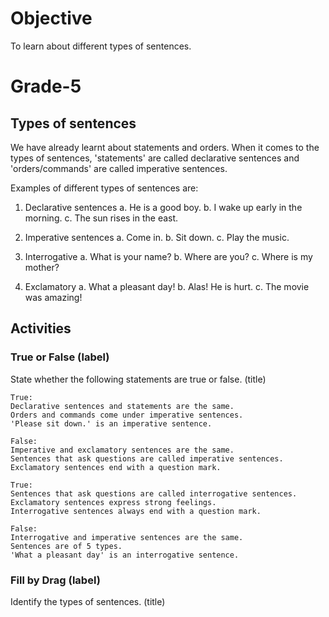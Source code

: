# Objective

To learn about different types of sentences.

# Grade-5

## Types of sentences

We have already learnt about statements and orders. When it comes to the types of sentences, 'statements' are called declarative sentences and 'orders/commands' are called imperative sentences.

Examples of different types of sentences are:

1. Declarative sentences
a. He is a good boy.
b. I wake up early in the morning.
c. The sun rises in the east.

2. Imperative sentences
a. Come in.
b. Sit down.
c. Play the music.

3. Interrogative
a. What is your name?
b. Where are you?
c. Where is my mother?

4. Exclamatory
a. What a pleasant day!
b. Alas! He is hurt.
c. The movie was amazing!

## Activities

### True or False (label)

State whether the following statements are true or false. (title)
```
True:
Declarative sentences and statements are the same.
Orders and commands come under imperative sentences.
'Please sit down.' is an imperative sentence.

False:
Imperative and exclamatory sentences are the same.
Sentences that ask questions are called imperative sentences.
Exclamatory sentences end with a question mark.
```

```
True:
Sentences that ask questions are called interrogative sentences.
Exclamatory sentences express strong feelings.
Interrogative sentences always end with a question mark.

False:
Interrogative and imperative sentences are the same.
Sentences are of 5 types.
'What a pleasant day' is an interrogative sentence.
```

### Fill by Drag (label)

Identify the types of sentences. (title)
